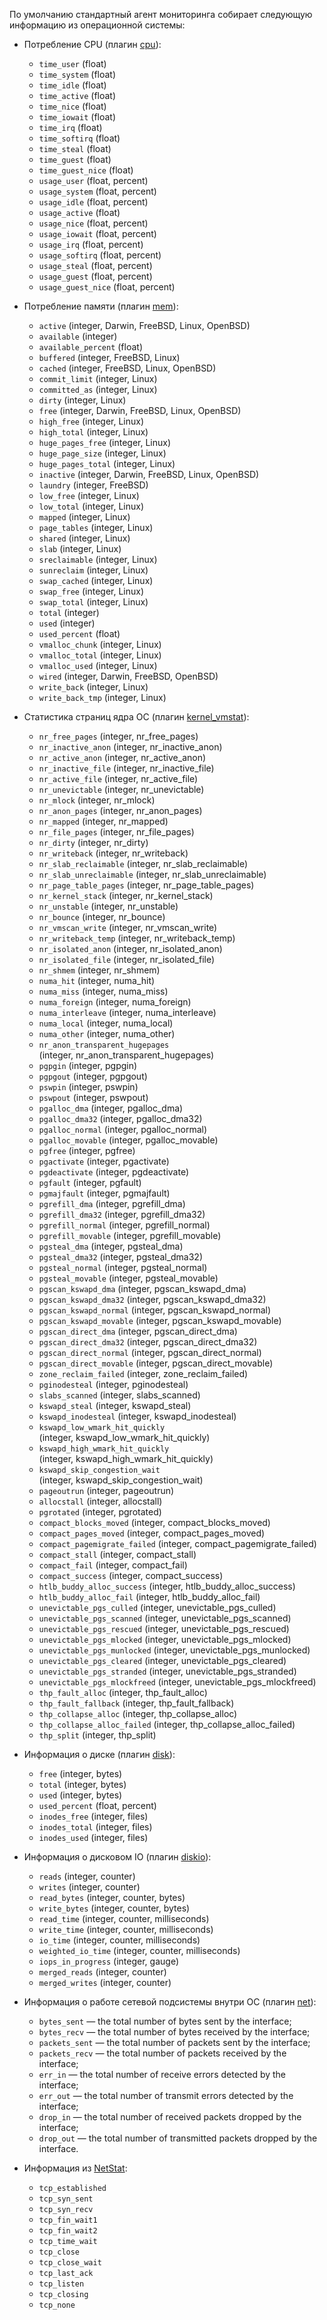 По умолчанию стандартный агент мониторинга собирает следующую информацию из операционной системы:

- Потребление CPU (плагин [cpu](https://github.com/influxdata/telegraf/tree/master/plugins/inputs/cpu)):

  - `time_user` (float)
  - `time_system` (float)
  - `time_idle` (float)
  - `time_active` (float)
  - `time_nice` (float)
  - `time_iowait` (float)
  - `time_irq` (float)
  - `time_softirq` (float)
  - `time_steal` (float)
  - `time_guest` (float)
  - `time_guest_nice` (float)
  - `usage_user` (float, percent)
  - `usage_system` (float, percent)
  - `usage_idle` (float, percent)
  - `usage_active` (float)
  - `usage_nice` (float, percent)
  - `usage_iowait` (float, percent)
  - `usage_irq` (float, percent)
  - `usage_softirq` (float, percent)
  - `usage_steal` (float, percent)
  - `usage_guest` (float, percent)
  - `usage_guest_nice` (float, percent)

- Потребление памяти (плагин [mem](https://github.com/influxdata/telegraf/tree/master/plugins/inputs/mem)):

  - `active` (integer, Darwin, FreeBSD, Linux, OpenBSD)
  - `available` (integer)
  - `available_percent` (float)
  - `buffered` (integer, FreeBSD, Linux)
  - `cached` (integer, FreeBSD, Linux, OpenBSD)
  - `commit_limit` (integer, Linux)
  - `committed_as` (integer, Linux)
  - `dirty` (integer, Linux)
  - `free` (integer, Darwin, FreeBSD, Linux, OpenBSD)
  - `high_free` (integer, Linux)
  - `high_total` (integer, Linux)
  - `huge_pages_free` (integer, Linux)
  - `huge_page_size` (integer, Linux)
  - `huge_pages_total` (integer, Linux)
  - `inactive` (integer, Darwin, FreeBSD, Linux, OpenBSD)
  - `laundry` (integer, FreeBSD)
  - `low_free` (integer, Linux)
  - `low_total` (integer, Linux)
  - `mapped` (integer, Linux)
  - `page_tables` (integer, Linux)
  - `shared` (integer, Linux)
  - `slab` (integer, Linux)
  - `sreclaimable` (integer, Linux)
  - `sunreclaim` (integer, Linux)
  - `swap_cached` (integer, Linux)
  - `swap_free` (integer, Linux)
  - `swap_total` (integer, Linux)
  - `total` (integer)
  - `used` (integer)
  - `used_percent` (float)
  - `vmalloc_chunk` (integer, Linux)
  - `vmalloc_total` (integer, Linux)
  - `vmalloc_used` (integer, Linux)
  - `wired` (integer, Darwin, FreeBSD, OpenBSD)
  - `write_back` (integer, Linux)
  - `write_back_tmp` (integer, Linux)

- Статистика страниц ядра ОС (плагин [kernel_vmstat](https://github.com/influxdata/telegraf/tree/master/plugins/inputs/kernel_vmstat)):

  - `nr_free_pages` (integer, nr_free_pages)
  - `nr_inactive_anon` (integer, nr_inactive_anon)
  - `nr_active_anon` (integer, nr_active_anon)
  - `nr_inactive_file` (integer, nr_inactive_file)
  - `nr_active_file` (integer, nr_active_file)
  - `nr_unevictable` (integer, nr_unevictable)
  - `nr_mlock` (integer, nr_mlock)
  - `nr_anon_pages` (integer, nr_anon_pages)
  - `nr_mapped` (integer, nr_mapped)
  - `nr_file_pages` (integer, nr_file_pages)
  - `nr_dirty` (integer, nr_dirty)
  - `nr_writeback` (integer, nr_writeback)
  - `nr_slab_reclaimable` (integer, nr_slab_reclaimable)
  - `nr_slab_unreclaimable` (integer, nr_slab_unreclaimable)
  - `nr_page_table_pages` (integer, nr_page_table_pages)
  - `nr_kernel_stack` (integer, nr_kernel_stack)
  - `nr_unstable` (integer, nr_unstable)
  - `nr_bounce` (integer, nr_bounce)
  - `nr_vmscan_write` (integer, nr_vmscan_write)
  - `nr_writeback_temp` (integer, nr_writeback_temp)
  - `nr_isolated_anon` (integer, nr_isolated_anon)
  - `nr_isolated_file` (integer, nr_isolated_file)
  - `nr_shmem` (integer, nr_shmem)
  - `numa_hit` (integer, numa_hit)
  - `numa_miss` (integer, numa_miss)
  - `numa_foreign` (integer, numa_foreign)
  - `numa_interleave` (integer, numa_interleave)
  - `numa_local` (integer, numa_local)
  - `numa_other` (integer, numa_other)
  - `nr_anon_transparent_hugepages` (integer, nr_anon_transparent_hugepages)
  - `pgpgin` (integer, pgpgin)
  - `pgpgout` (integer, pgpgout)
  - `pswpin` (integer, pswpin)
  - `pswpout` (integer, pswpout)
  - `pgalloc_dma` (integer, pgalloc_dma)
  - `pgalloc_dma32` (integer, pgalloc_dma32)
  - `pgalloc_normal` (integer, pgalloc_normal)
  - `pgalloc_movable` (integer, pgalloc_movable)
  - `pgfree` (integer, pgfree)
  - `pgactivate` (integer, pgactivate)
  - `pgdeactivate` (integer, pgdeactivate)
  - `pgfault` (integer, pgfault)
  - `pgmajfault` (integer, pgmajfault)
  - `pgrefill_dma` (integer, pgrefill_dma)
  - `pgrefill_dma32` (integer, pgrefill_dma32)
  - `pgrefill_normal` (integer, pgrefill_normal)
  - `pgrefill_movable` (integer, pgrefill_movable)
  - `pgsteal_dma` (integer, pgsteal_dma)
  - `pgsteal_dma32` (integer, pgsteal_dma32)
  - `pgsteal_normal` (integer, pgsteal_normal)
  - `pgsteal_movable` (integer, pgsteal_movable)
  - `pgscan_kswapd_dma` (integer, pgscan_kswapd_dma)
  - `pgscan_kswapd_dma32` (integer, pgscan_kswapd_dma32)
  - `pgscan_kswapd_normal` (integer, pgscan_kswapd_normal)
  - `pgscan_kswapd_movable` (integer, pgscan_kswapd_movable)
  - `pgscan_direct_dma` (integer, pgscan_direct_dma)
  - `pgscan_direct_dma32` (integer, pgscan_direct_dma32)
  - `pgscan_direct_normal` (integer, pgscan_direct_normal)
  - `pgscan_direct_movable` (integer, pgscan_direct_movable)
  - `zone_reclaim_failed` (integer, zone_reclaim_failed)
  - `pginodesteal` (integer, pginodesteal)
  - `slabs_scanned` (integer, slabs_scanned)
  - `kswapd_steal` (integer, kswapd_steal)
  - `kswapd_inodesteal` (integer, kswapd_inodesteal)
  - `kswapd_low_wmark_hit_quickly` (integer, kswapd_low_wmark_hit_quickly)
  - `kswapd_high_wmark_hit_quickly` (integer, kswapd_high_wmark_hit_quickly)
  - `kswapd_skip_congestion_wait` (integer, kswapd_skip_congestion_wait)
  - `pageoutrun` (integer, pageoutrun)
  - `allocstall` (integer, allocstall)
  - `pgrotated` (integer, pgrotated)
  - `compact_blocks_moved` (integer, compact_blocks_moved)
  - `compact_pages_moved` (integer, compact_pages_moved)
  - `compact_pagemigrate_failed` (integer, compact_pagemigrate_failed)
  - `compact_stall` (integer, compact_stall)
  - `compact_fail` (integer, compact_fail)
  - `compact_success` (integer, compact_success)
  - `htlb_buddy_alloc_success` (integer, htlb_buddy_alloc_success)
  - `htlb_buddy_alloc_fail` (integer, htlb_buddy_alloc_fail)
  - `unevictable_pgs_culled` (integer, unevictable_pgs_culled)
  - `unevictable_pgs_scanned` (integer, unevictable_pgs_scanned)
  - `unevictable_pgs_rescued` (integer, unevictable_pgs_rescued)
  - `unevictable_pgs_mlocked` (integer, unevictable_pgs_mlocked)
  - `unevictable_pgs_munlocked` (integer, unevictable_pgs_munlocked)
  - `unevictable_pgs_cleared` (integer, unevictable_pgs_cleared)
  - `unevictable_pgs_stranded` (integer, unevictable_pgs_stranded)
  - `unevictable_pgs_mlockfreed` (integer, unevictable_pgs_mlockfreed)
  - `thp_fault_alloc` (integer, thp_fault_alloc)
  - `thp_fault_fallback` (integer, thp_fault_fallback)
  - `thp_collapse_alloc` (integer, thp_collapse_alloc)
  - `thp_collapse_alloc_failed` (integer, thp_collapse_alloc_failed)
  - `thp_split` (integer, thp_split)

- Информация о диске (плагин [disk](https://github.com/influxdata/telegraf/tree/master/plugins/inputs/disk)):

  - `free` (integer, bytes)
  - `total` (integer, bytes)
  - `used` (integer, bytes)
  - `used_percent` (float, percent)
  - `inodes_free` (integer, files)
  - `inodes_total` (integer, files)
  - `inodes_used` (integer, files)

- Информация о дисковом IO (плагин [diskio](https://github.com/influxdata/telegraf/tree/master/plugins/inputs/diskio)):

  - `reads` (integer, counter)
  - `writes` (integer, counter)
  - `read_bytes` (integer, counter, bytes)
  - `write_bytes` (integer, counter, bytes)
  - `read_time` (integer, counter, milliseconds)
  - `write_time` (integer, counter, milliseconds)
  - `io_time` (integer, counter, milliseconds)
  - `weighted_io_time` (integer, counter, milliseconds)
  - `iops_in_progress` (integer, gauge)
  - `merged_reads` (integer, counter)
  - `merged_writes` (integer, counter)

- Информация о работе сетевой подсистемы внутри ОС (плагин [net](https://github.com/influxdata/telegraf/blob/master/plugins/inputs/net/NET_README.md)):

  - `bytes_sent` — the total number of bytes sent by the interface;
  - `bytes_recv` — the total number of bytes received by the interface;
  - `packets_sent` — the total number of packets sent by the interface;
  - `packets_recv` — the total number of packets received by the interface;
  - `err_in` — the total number of receive errors detected by the interface;
  - `err_out` — the total number of transmit errors detected by the interface;
  - `drop_in` — the total number of received packets dropped by the interface;
  - `drop_out` — the total number of transmitted packets dropped by the interface.

- Информация из [NetStat](https://github.com/influxdata/telegraf/blob/master/plugins/inputs/net/NETSTAT_README.md):

  - `tcp_established`
  - `tcp_syn_sent`
  - `tcp_syn_recv`
  - `tcp_fin_wait1`
  - `tcp_fin_wait2`
  - `tcp_time_wait`
  - `tcp_close`
  - `tcp_close_wait`
  - `tcp_last_ack`
  - `tcp_listen`
  - `tcp_closing`
  - `tcp_none`
